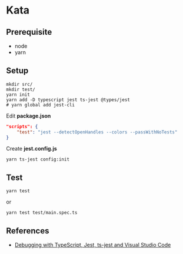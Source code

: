 # Kata

## Prerequisite

- node
- yarn

## Setup

```
mkdir src/
mkdir test/
yarn init
yarn add -D typescript jest ts-jest @types/jest
# yarn global add jest-cli
```

Edit __package.json__

```json
"scripts": {
    "test": "jest --detectOpenHandles --colors --passWithNoTests"
}
```

Create __jest.config.js__

```
yarn ts-jest config:init
```

## Test

```
yarn test
```

or

```
yarn test test/main.spec.ts
```

## References

- [Debugging with TypeScript, Jest, ts-jest and Visual Studio Code](https://link.medium.com/HTloRTlqQ6)
